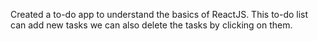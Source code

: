 Created a to-do app to understand the basics of ReactJS.
This to-do list can add new tasks we can also delete the tasks by clicking on them.
